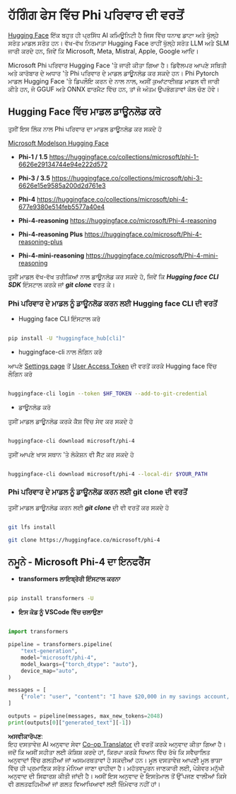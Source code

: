 <!--
CO_OP_TRANSLATOR_METADATA:
{
  "original_hash": "624fe133fba62773979d45f54519f7bb",
  "translation_date": "2025-05-09T08:35:28+00:00",
  "source_file": "md/01.Introduction/02/01.HF.md",
  "language_code": "pa"
}
-->
# **ਹੱਗਿੰਗ ਫੇਸ ਵਿੱਚ Phi ਪਰਿਵਾਰ ਦੀ ਵਰਤੋਂ**


[Hugging Face](https://huggingface.co/) ਇੱਕ ਬਹੁਤ ਹੀ ਪ੍ਰਸਿੱਧ AI ਕਮਿਊਨਿਟੀ ਹੈ ਜਿਸ ਵਿੱਚ ਧਨਾਢ ਡਾਟਾ ਅਤੇ ਖੁੱਲ੍ਹੇ ਸਰੋਤ ਮਾਡਲ ਸਰੋਤ ਹਨ। ਵੱਖ-ਵੱਖ ਨਿਰਮਾਤਾ Hugging Face ਰਾਹੀਂ ਖੁੱਲ੍ਹੇ ਸਰੋਤ LLM ਅਤੇ SLM ਜਾਰੀ ਕਰਦੇ ਹਨ, ਜਿਵੇਂ ਕਿ Microsoft, Meta, Mistral, Apple, Google ਆਦਿ।

Microsoft Phi ਪਰਿਵਾਰ Hugging Face 'ਤੇ ਜਾਰੀ ਕੀਤਾ ਗਿਆ ਹੈ। ਡਿਵੈਲਪਰ ਆਪਣੇ ਸਥਿਤੀ ਅਤੇ ਕਾਰੋਬਾਰ ਦੇ ਅਧਾਰ 'ਤੇ Phi ਪਰਿਵਾਰ ਦੇ ਮਾਡਲ ਡਾਊਨਲੋਡ ਕਰ ਸਕਦੇ ਹਨ। Phi Pytorch ਮਾਡਲ Hugging Face 'ਤੇ ਡਿਪਲੌਇ ਕਰਨ ਦੇ ਨਾਲ ਨਾਲ, ਅਸੀਂ ਕੁਆਂਟਾਈਜ਼ਡ ਮਾਡਲ ਵੀ ਜਾਰੀ ਕੀਤੇ ਹਨ, ਜੋ GGUF ਅਤੇ ONNX ਫਾਰਮੈਟ ਵਿੱਚ ਹਨ, ਤਾਂ ਜੋ ਅੰਤਮ ਉਪਭੋਗਤਾਵਾਂ ਕੋਲ ਚੋਣ ਹੋਵੇ।


## **Hugging Face ਵਿੱਚ ਮਾਡਲ ਡਾਊਨਲੋਡ ਕਰੋ**

ਤੁਸੀਂ ਇਸ ਲਿੰਕ ਨਾਲ Phi ਪਰਿਵਾਰ ਦਾ ਮਾਡਲ ਡਾਊਨਲੋਡ ਕਰ ਸਕਦੇ ਹੋ

[Microsoft Modelson Hugging Face](https://huggingface.co/microsoft)

-  **Phi-1 / 1.5** https://huggingface.co/collections/microsoft/phi-1-6626e29134744e94e222d572

-  **Phi-3 / 3.5** https://huggingface.co/collections/microsoft/phi-3-6626e15e9585a200d2d761e3

-  **Phi-4** https://huggingface.co/collections/microsoft/phi-4-677e9380e514feb5577a40e4

- **Phi-4-reasoning** https://huggingface.co/microsoft/Phi-4-reasoning

- **Phi-4-reasoning Plus** https://huggingface.co/microsoft/Phi-4-reasoning-plus 

- **Phi-4-mini-reasoning** https://huggingface.co/microsoft/Phi-4-mini-reasoning

ਤੁਸੀਂ ਮਾਡਲ ਵੱਖ-ਵੱਖ ਤਰੀਕਿਆਂ ਨਾਲ ਡਾਊਨਲੋਡ ਕਰ ਸਕਦੇ ਹੋ, ਜਿਵੇਂ ਕਿ ***Hugging face CLI SDK*** ਇੰਸਟਾਲ ਕਰਕੇ ਜਾਂ ***git clone*** ਵਰਤ ਕੇ।


### **Phi ਪਰਿਵਾਰ ਦੇ ਮਾਡਲ ਨੂੰ ਡਾਊਨਲੋਡ ਕਰਨ ਲਈ Hugging face CLI ਦੀ ਵਰਤੋਂ**

- Hugging face CLI ਇੰਸਟਾਲ ਕਰੋ

```bash

pip install -U "huggingface_hub[cli]"

```

- huggingface-cli ਨਾਲ ਲੌਗਿਨ ਕਰੋ

ਆਪਣੇ [Settings page](https://huggingface.co/settings/tokens) ਤੋਂ [User Access Token](https://huggingface.co/docs/hub/security-tokens) ਦੀ ਵਰਤੋਂ ਕਰਕੇ Hugging face ਵਿੱਚ ਲੌਗਿਨ ਕਰੋ


```bash

huggingface-cli login --token $HF_TOKEN --add-to-git-credential

```

- ਡਾਊਨਲੋਡ ਕਰੋ


ਤੁਸੀਂ ਮਾਡਲ ਡਾਊਨਲੋਡ ਕਰਕੇ ਕੈਸ਼ ਵਿੱਚ ਸੇਵ ਕਰ ਸਕਦੇ ਹੋ

```bash

huggingface-cli download microsoft/phi-4

```

ਤੁਸੀਂ ਆਪਣੇ ਖਾਸ ਸਥਾਨ 'ਤੇ ਲੋਕੇਸ਼ਨ ਵੀ ਸੈੱਟ ਕਰ ਸਕਦੇ ਹੋ


```bash

huggingface-cli download microsoft/phi-4 --local-dir $YOUR_PATH

```


### **Phi ਪਰਿਵਾਰ ਦੇ ਮਾਡਲ ਨੂੰ ਡਾਊਨਲੋਡ ਕਰਨ ਲਈ git clone ਦੀ ਵਰਤੋਂ**

ਤੁਸੀਂ ਮਾਡਲ ਡਾਊਨਲੋਡ ਕਰਨ ਲਈ ***git clone*** ਦੀ ਵੀ ਵਰਤੋਂ ਕਰ ਸਕਦੇ ਹੋ

```bash

git lfs install

git clone https://huggingface.co/microsoft/phi-4

```

## **ਨਮੂਨੇ - Microsoft Phi-4 ਦਾ ਇਨਫਰੈਂਸ**

- **transformers ਲਾਇਬ੍ਰੇਰੀ ਇੰਸਟਾਲ ਕਰਨਾ**

```bash

pip install transformers -U

```

- **ਇਸ ਕੋਡ ਨੂੰ VSCode ਵਿੱਚ ਚਲਾਉਣਾ**

```python

import transformers

pipeline = transformers.pipeline(
    "text-generation",
    model="microsoft/phi-4",
    model_kwargs={"torch_dtype": "auto"},
    device_map="auto",
)

messages = [
    {"role": "user", "content": "I have $20,000 in my savings account, where I receive a 4% profit per year and payments twice a year. Can you please tell me how long it will take for me to become a millionaire? Also, can you please explain the math step by step as if you were explaining it to an uneducated person?"},
]

outputs = pipeline(messages, max_new_tokens=2048)
print(outputs[0]["generated_text"][-1])

```

**ਅਸਵੀਕਾਰੋਪਣ**:  
ਇਹ ਦਸਤਾਵੇਜ਼ AI ਅਨੁਵਾਦ ਸੇਵਾ [Co-op Translator](https://github.com/Azure/co-op-translator) ਦੀ ਵਰਤੋਂ ਕਰਕੇ ਅਨੁਵਾਦ ਕੀਤਾ ਗਿਆ ਹੈ। ਜਦੋਂ ਕਿ ਅਸੀਂ ਸਹੀਤਾ ਲਈ ਕੋਸ਼ਿਸ਼ ਕਰਦੇ ਹਾਂ, ਕਿਰਪਾ ਕਰਕੇ ਧਿਆਨ ਵਿੱਚ ਰੱਖੋ ਕਿ ਸਵੈਚਾਲਿਤ ਅਨੁਵਾਦਾਂ ਵਿੱਚ ਗਲਤੀਆਂ ਜਾਂ ਅਸਮਰਥਤਾਵਾਂ ਹੋ ਸਕਦੀਆਂ ਹਨ। ਮੂਲ ਦਸਤਾਵੇਜ਼ ਆਪਣੀ ਮੂਲ ਭਾਸ਼ਾ ਵਿੱਚ ਹੀ ਪ੍ਰਮਾਣਿਕ ਸਰੋਤ ਮੰਨਿਆ ਜਾਣਾ ਚਾਹੀਦਾ ਹੈ। ਮਹੱਤਵਪੂਰਨ ਜਾਣਕਾਰੀ ਲਈ, ਪੇਸ਼ੇਵਰ ਮਨੁੱਖੀ ਅਨੁਵਾਦ ਦੀ ਸਿਫਾਰਸ਼ ਕੀਤੀ ਜਾਂਦੀ ਹੈ। ਅਸੀਂ ਇਸ ਅਨੁਵਾਦ ਦੇ ਇਸਤੇਮਾਲ ਤੋਂ ਉੱਪਜਣ ਵਾਲੀਆਂ ਕਿਸੇ ਵੀ ਗਲਤਫਹਿਮੀਆਂ ਜਾਂ ਗਲਤ ਵਿਆਖਿਆਵਾਂ ਲਈ ਜ਼ਿੰਮੇਵਾਰ ਨਹੀਂ ਹਾਂ।